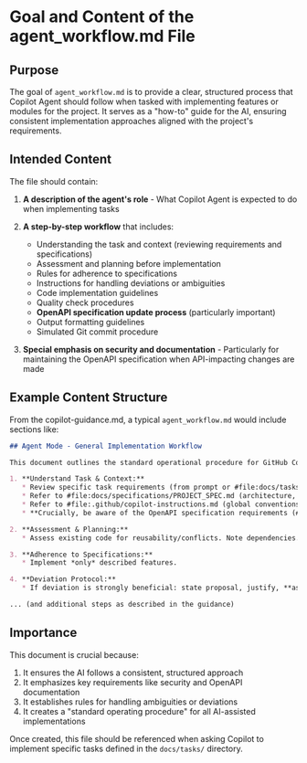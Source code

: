 # Goal and Content of the agent_workflow.md File

## Purpose
The goal of `agent_workflow.md` is to provide a clear, structured process that Copilot Agent should follow when tasked with implementing features or modules for the project. It serves as a "how-to" guide for the AI, ensuring consistent implementation approaches aligned with the project's requirements.

## Intended Content
The file should contain:

1. **A description of the agent's role** - What Copilot Agent is expected to do when implementing tasks

2. **A step-by-step workflow** that includes:
   - Understanding the task and context (reviewing requirements and specifications)
   - Assessment and planning before implementation
   - Rules for adherence to specifications
   - Instructions for handling deviations or ambiguities
   - Code implementation guidelines
   - Quality check procedures
   - **OpenAPI specification update process** (particularly important)
   - Output formatting guidelines
   - Simulated Git commit procedure

3. **Special emphasis on security and documentation** - Particularly for maintaining the OpenAPI specification when API-impacting changes are made

## Example Content Structure
From the copilot-guidance.md, a typical `agent_workflow.md` would include sections like:

```markdown
## Agent Mode - General Implementation Workflow

This document outlines the standard operational procedure for GitHub Copilot Agent when tasked with implementing features or modules for this project.

1. **Understand Task & Context:**
   * Review specific task requirements (from prompt or #file:docs/tasks/YOUR_TASK_FILE.md).
   * Refer to #file:docs/specifications/PROJECT_SPEC.md (architecture, tech stack, MVP goals).
   * Refer to #file:.github/copilot-instructions.md (global conventions, data context).
   * **Crucially, be aware of the OpenAPI specification requirements (#file:README.md Section 8) and Security Robustness requirements (#file:README.md Section 7).**

2. **Assessment & Planning:**
   * Assess existing code for reusability/conflicts. Note dependencies.

3. **Adherence to Specifications:**
   * Implement *only* described features.

4. **Deviation Protocol:**
   * If deviation is strongly beneficial: state proposal, justify, **ask for permission before implementing.**

... (and additional steps as described in the guidance)
```

## Importance
This document is crucial because:
1. It ensures the AI follows a consistent, structured approach
2. It emphasizes key requirements like security and OpenAPI documentation
3. It establishes rules for handling ambiguities or deviations
4. It creates a "standard operating procedure" for all AI-assisted implementations

Once created, this file should be referenced when asking Copilot to implement specific tasks defined in the `docs/tasks/` directory.
